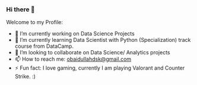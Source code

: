 ### Hi there 👋

Welcome to my Profile:

- 🔭 I’m currently working on Data Science Projects
- 🌱 I’m currently learning Data Scientist with Python (Specialization) track course from DataCamp.
- 👯 I’m looking to collaborate on Data Science/ Analytics projects
- 📫 How to reach me: obaidullahdsk@gmail.com
- ⚡ Fun fact: I love gaming, currently I am playing Valorant and Counter Strike. :)
